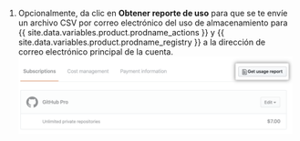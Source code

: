 1. Opcionalmente, da clic en **Obtener reporte de uso** para que se te envíe un archivo CSV por correo electrónico del uso de almacenamiento para {{ site.data.variables.product.prodname_actions }} y {{ site.data.variables.product.prodname_registry }} a la dirección de correo electrónico principal de la cuenta. ![Descargar reporte en CSV](/assets/images/help/billing/actions-packages-report-download.png)
